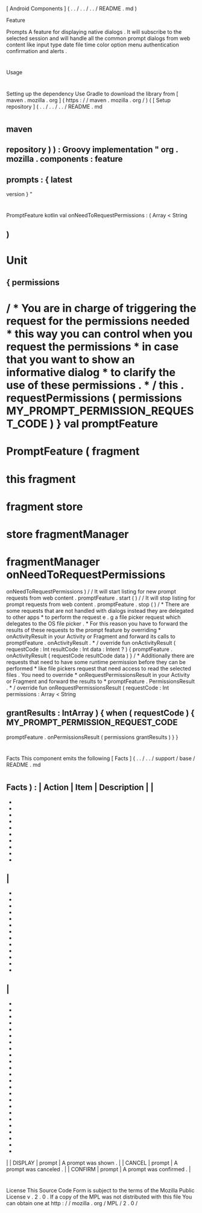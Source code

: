 #
[
Android
Components
]
(
.
.
/
.
.
/
.
.
/
README
.
md
)
>
Feature
>
Prompts
A
feature
for
displaying
native
dialogs
.
It
will
subscribe
to
the
selected
session
and
will
handle
all
the
common
prompt
dialogs
from
web
content
like
input
type
date
file
time
color
option
menu
authentication
confirmation
and
alerts
.
#
#
Usage
#
#
#
Setting
up
the
dependency
Use
Gradle
to
download
the
library
from
[
maven
.
mozilla
.
org
]
(
https
:
/
/
maven
.
mozilla
.
org
/
)
(
[
Setup
repository
]
(
.
.
/
.
.
/
.
.
/
README
.
md
#
maven
-
repository
)
)
:
Groovy
implementation
"
org
.
mozilla
.
components
:
feature
-
prompts
:
{
latest
-
version
}
"
#
#
#
PromptFeature
kotlin
val
onNeedToRequestPermissions
:
(
Array
<
String
>
)
-
>
Unit
=
{
permissions
-
>
/
*
You
are
in
charge
of
triggering
the
request
for
the
permissions
needed
*
this
way
you
can
control
when
you
request
the
permissions
*
in
case
that
you
want
to
show
an
informative
dialog
*
to
clarify
the
use
of
these
permissions
.
*
/
this
.
requestPermissions
(
permissions
MY_PROMPT_PERMISSION_REQUEST_CODE
)
}
val
promptFeature
=
PromptFeature
(
fragment
=
this
fragment
=
fragment
store
=
store
fragmentManager
=
fragmentManager
onNeedToRequestPermissions
=
onNeedToRequestPermissions
)
/
/
It
will
start
listing
for
new
prompt
requests
from
web
content
.
promptFeature
.
start
(
)
/
/
It
will
stop
listing
for
prompt
requests
from
web
content
.
promptFeature
.
stop
(
)
/
*
There
are
some
requests
that
are
not
handled
with
dialogs
instead
they
are
delegated
to
other
apps
*
to
perform
the
request
e
.
g
a
file
picker
request
which
delegates
to
the
OS
file
picker
.
*
For
this
reason
you
have
to
forward
the
results
of
these
requests
to
the
prompt
feature
by
overriding
*
onActivityResult
in
your
Activity
or
Fragment
and
forward
its
calls
to
promptFeature
.
onActivityResult
.
*
/
override
fun
onActivityResult
(
requestCode
:
Int
resultCode
:
Int
data
:
Intent
?
)
{
promptFeature
.
onActivityResult
(
requestCode
resultCode
data
)
}
/
*
Additionally
there
are
requests
that
need
to
have
some
runtime
permission
before
they
can
be
performed
*
like
file
pickers
request
that
need
access
to
read
the
selected
files
.
You
need
to
override
*
onRequestPermissionsResult
in
your
Activity
or
Fragment
and
forward
the
results
to
*
promptFeature
.
PermissionsResult
.
*
/
override
fun
onRequestPermissionsResult
(
requestCode
:
Int
permissions
:
Array
<
String
>
grantResults
:
IntArray
)
{
when
(
requestCode
)
{
MY_PROMPT_PERMISSION_REQUEST_CODE
-
>
promptFeature
.
onPermissionsResult
(
permissions
grantResults
)
}
}
#
#
Facts
This
component
emits
the
following
[
Facts
]
(
.
.
/
.
.
/
support
/
base
/
README
.
md
#
Facts
)
:
|
Action
|
Item
|
Description
|
|
-
-
-
-
-
-
-
-
-
-
-
|
-
-
-
-
-
-
-
-
-
-
-
-
-
-
|
-
-
-
-
-
-
-
-
-
-
-
-
-
-
-
-
-
-
-
-
-
-
-
-
-
|
|
DISPLAY
|
prompt
|
A
prompt
was
shown
.
|
|
CANCEL
|
prompt
|
A
prompt
was
canceled
.
|
|
CONFIRM
|
prompt
|
A
prompt
was
confirmed
.
|
#
#
License
This
Source
Code
Form
is
subject
to
the
terms
of
the
Mozilla
Public
License
v
.
2
.
0
.
If
a
copy
of
the
MPL
was
not
distributed
with
this
file
You
can
obtain
one
at
http
:
/
/
mozilla
.
org
/
MPL
/
2
.
0
/

